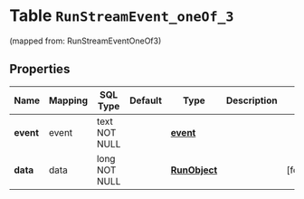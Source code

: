 
# Table `RunStreamEvent_oneOf_3`
(mapped from: RunStreamEventOneOf3)

## Properties
Name | Mapping | SQL Type | Default | Type | Description | Notes
---- | ------- | -------- | ------- | ---- | ----------- | -----
**event** | event | text NOT NULL |  | [**event**](#Event) |  | 
**data** | data | long NOT NULL |  | [**RunObject**](RunObject.md) |  |  [foreignkey]




